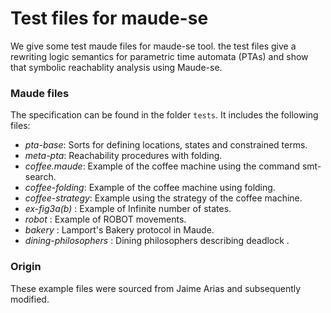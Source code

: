 # Test files for maude-se

We give some test maude files for maude-se tool.
the test files give a rewriting logic semantics for parametric time automata (PTAs)
and show that symbolic reachablity analysis using Maude-se.  


### Maude files

The specification can be found in the folder `tests`. It includes the following files:

- _pta-base_: Sorts for defining locations, states and constrained terms.
- _meta-pta_: Reachability procedures with folding.
- _coffee.maude_: Example of the coffee machine using the command smt-search.
- _coffee-folding_: Example of the coffee machine using folding.
- _coffee-strategy_: Example using the strategy of the coffee machine.
- _ex-fig3a(b)_ : Example of Infinite number of states.
- _robot_ : Example of ROBOT movements.
- _bakery_ : Lamport's Bakery protocol in Maude.
- _dining-philosophers_ : Dining philosophers describing deadlock .

### Origin

These example files were sourced from Jaime Arias and subsequently modified.